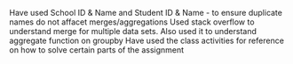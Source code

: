 Have used School ID & Name and Student ID & Name - to ensure duplicate names do not affacet merges/aggregations
Used stack overflow to understand merge for multiple data sets.
Also used it to understand aggregate function on groupby
Have used the class activities for reference on how to solve certain parts of the assignment